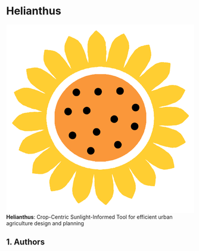 Helianthus
==========

![Helianthus](./Resources/mainIcon.png) **Helianthus**: Crop-Centric Sunlight-Informed Tool for efficient urban agriculture design and planning

1\. Authors
-----------
